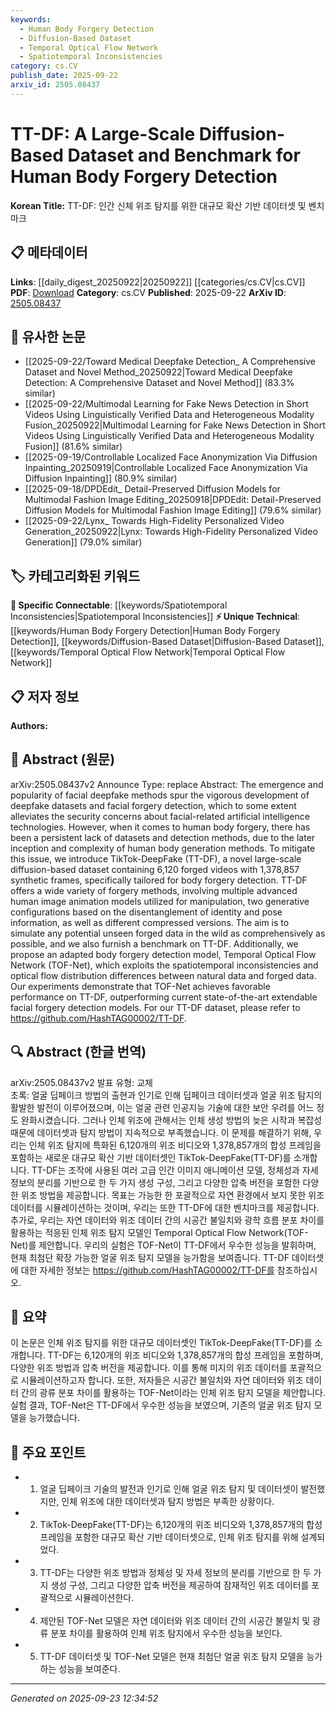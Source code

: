 ```yaml
---
keywords:
  - Human Body Forgery Detection
  - Diffusion-Based Dataset
  - Temporal Optical Flow Network
  - Spatiotemporal Inconsistencies
category: cs.CV
publish_date: 2025-09-22
arxiv_id: 2505.08437
---
```


<!-- KEYWORD_LINKING_METADATA:
{
  "processed_timestamp": "2025-09-23T12:34:52.794498",
  "vocabulary_version": "1.0",
  "selected_keywords": [
    "Human Body Forgery Detection",
    "Diffusion-Based Dataset",
    "Temporal Optical Flow Network",
    "Spatiotemporal Inconsistencies"
  ],
  "rejected_keywords": [],
  "similarity_scores": {
    "Human Body Forgery Detection": 0.78,
    "Diffusion-Based Dataset": 0.72,
    "Temporal Optical Flow Network": 0.85,
    "Spatiotemporal Inconsistencies": 0.77
  },
  "extraction_method": "AI_prompt_based",
  "budget_applied": true,
  "candidates_json": {
    "candidates": [
      {
        "surface": "human body forgery detection",
        "canonical": "Human Body Forgery Detection",
        "aliases": [
          "body forgery detection",
          "body deepfake detection"
        ],
        "category": "unique_technical",
        "rationale": "This term represents a novel and specific area of research distinct from facial forgery detection, enhancing specificity and novelty.",
        "novelty_score": 0.75,
        "connectivity_score": 0.65,
        "specificity_score": 0.85,
        "link_intent_score": 0.78
      },
      {
        "surface": "diffusion-based dataset",
        "canonical": "Diffusion-Based Dataset",
        "aliases": [
          "diffusion dataset"
        ],
        "category": "unique_technical",
        "rationale": "This concept is central to the paper's contribution and offers a unique approach to dataset creation in forgery detection.",
        "novelty_score": 0.7,
        "connectivity_score": 0.6,
        "specificity_score": 0.8,
        "link_intent_score": 0.72
      },
      {
        "surface": "Temporal Optical Flow Network",
        "canonical": "Temporal Optical Flow Network",
        "aliases": [
          "TOF-Net"
        ],
        "category": "unique_technical",
        "rationale": "This is a specific model introduced in the paper, providing a new method for detecting body forgeries.",
        "novelty_score": 0.8,
        "connectivity_score": 0.7,
        "specificity_score": 0.9,
        "link_intent_score": 0.85
      },
      {
        "surface": "spatiotemporal inconsistencies",
        "canonical": "Spatiotemporal Inconsistencies",
        "aliases": [
          "spatial-temporal inconsistencies"
        ],
        "category": "specific_connectable",
        "rationale": "This term is crucial for understanding the detection mechanism of the proposed model, linking it to broader concepts in video analysis.",
        "novelty_score": 0.65,
        "connectivity_score": 0.75,
        "specificity_score": 0.7,
        "link_intent_score": 0.77
      }
    ],
    "ban_list_suggestions": [
      "deepfake methods",
      "facial forgery detection",
      "benchmark"
    ]
  },
  "decisions": [
    {
      "candidate_surface": "human body forgery detection",
      "resolved_canonical": "Human Body Forgery Detection",
      "decision": "linked",
      "scores": {
        "novelty": 0.75,
        "connectivity": 0.65,
        "specificity": 0.85,
        "link_intent": 0.78
      }
    },
    {
      "candidate_surface": "diffusion-based dataset",
      "resolved_canonical": "Diffusion-Based Dataset",
      "decision": "linked",
      "scores": {
        "novelty": 0.7,
        "connectivity": 0.6,
        "specificity": 0.8,
        "link_intent": 0.72
      }
    },
    {
      "candidate_surface": "Temporal Optical Flow Network",
      "resolved_canonical": "Temporal Optical Flow Network",
      "decision": "linked",
      "scores": {
        "novelty": 0.8,
        "connectivity": 0.7,
        "specificity": 0.9,
        "link_intent": 0.85
      }
    },
    {
      "candidate_surface": "spatiotemporal inconsistencies",
      "resolved_canonical": "Spatiotemporal Inconsistencies",
      "decision": "linked",
      "scores": {
        "novelty": 0.65,
        "connectivity": 0.75,
        "specificity": 0.7,
        "link_intent": 0.77
      }
    }
  ]
}
-->

# TT-DF: A Large-Scale Diffusion-Based Dataset and Benchmark for Human Body Forgery Detection

**Korean Title:** TT-DF: 인간 신체 위조 탐지를 위한 대규모 확산 기반 데이터셋 및 벤치마크

## 📋 메타데이터

**Links**: [[daily_digest_20250922|20250922]] [[categories/cs.CV|cs.CV]]
**PDF**: [Download](https://arxiv.org/pdf/2505.08437.pdf)
**Category**: cs.CV
**Published**: 2025-09-22
**ArXiv ID**: [2505.08437](https://arxiv.org/abs/2505.08437)

## 🔗 유사한 논문
- [[2025-09-22/Toward Medical Deepfake Detection_ A Comprehensive Dataset and Novel Method_20250922|Toward Medical Deepfake Detection: A Comprehensive Dataset and Novel Method]] (83.3% similar)
- [[2025-09-22/Multimodal Learning for Fake News Detection in Short Videos Using Linguistically Verified Data and Heterogeneous Modality Fusion_20250922|Multimodal Learning for Fake News Detection in Short Videos Using Linguistically Verified Data and Heterogeneous Modality Fusion]] (81.6% similar)
- [[2025-09-19/Controllable Localized Face Anonymization Via Diffusion Inpainting_20250919|Controllable Localized Face Anonymization Via Diffusion Inpainting]] (80.9% similar)
- [[2025-09-18/DPDEdit_ Detail-Preserved Diffusion Models for Multimodal Fashion Image Editing_20250918|DPDEdit: Detail-Preserved Diffusion Models for Multimodal Fashion Image Editing]] (79.6% similar)
- [[2025-09-22/Lynx_ Towards High-Fidelity Personalized Video Generation_20250922|Lynx: Towards High-Fidelity Personalized Video Generation]] (79.0% similar)

## 🏷️ 카테고리화된 키워드
**🔗 Specific Connectable**: [[keywords/Spatiotemporal Inconsistencies|Spatiotemporal Inconsistencies]]
**⚡ Unique Technical**: [[keywords/Human Body Forgery Detection|Human Body Forgery Detection]], [[keywords/Diffusion-Based Dataset|Diffusion-Based Dataset]], [[keywords/Temporal Optical Flow Network|Temporal Optical Flow Network]]

## 📋 저자 정보

**Authors:** 

## 📄 Abstract (원문)

arXiv:2505.08437v2 Announce Type: replace 
Abstract: The emergence and popularity of facial deepfake methods spur the vigorous development of deepfake datasets and facial forgery detection, which to some extent alleviates the security concerns about facial-related artificial intelligence technologies. However, when it comes to human body forgery, there has been a persistent lack of datasets and detection methods, due to the later inception and complexity of human body generation methods. To mitigate this issue, we introduce TikTok-DeepFake (TT-DF), a novel large-scale diffusion-based dataset containing 6,120 forged videos with 1,378,857 synthetic frames, specifically tailored for body forgery detection. TT-DF offers a wide variety of forgery methods, involving multiple advanced human image animation models utilized for manipulation, two generative configurations based on the disentanglement of identity and pose information, as well as different compressed versions. The aim is to simulate any potential unseen forged data in the wild as comprehensively as possible, and we also furnish a benchmark on TT-DF. Additionally, we propose an adapted body forgery detection model, Temporal Optical Flow Network (TOF-Net), which exploits the spatiotemporal inconsistencies and optical flow distribution differences between natural data and forged data. Our experiments demonstrate that TOF-Net achieves favorable performance on TT-DF, outperforming current state-of-the-art extendable facial forgery detection models. For our TT-DF dataset, please refer to https://github.com/HashTAG00002/TT-DF.

## 🔍 Abstract (한글 번역)

arXiv:2505.08437v2 발표 유형: 교체  
초록: 얼굴 딥페이크 방법의 출현과 인기로 인해 딥페이크 데이터셋과 얼굴 위조 탐지의 활발한 발전이 이루어졌으며, 이는 얼굴 관련 인공지능 기술에 대한 보안 우려를 어느 정도 완화시켰습니다. 그러나 인체 위조에 관해서는 인체 생성 방법의 늦은 시작과 복잡성 때문에 데이터셋과 탐지 방법이 지속적으로 부족했습니다. 이 문제를 해결하기 위해, 우리는 인체 위조 탐지에 특화된 6,120개의 위조 비디오와 1,378,857개의 합성 프레임을 포함하는 새로운 대규모 확산 기반 데이터셋인 TikTok-DeepFake(TT-DF)를 소개합니다. TT-DF는 조작에 사용된 여러 고급 인간 이미지 애니메이션 모델, 정체성과 자세 정보의 분리를 기반으로 한 두 가지 생성 구성, 그리고 다양한 압축 버전을 포함한 다양한 위조 방법을 제공합니다. 목표는 가능한 한 포괄적으로 자연 환경에서 보지 못한 위조 데이터를 시뮬레이션하는 것이며, 우리는 또한 TT-DF에 대한 벤치마크를 제공합니다. 추가로, 우리는 자연 데이터와 위조 데이터 간의 시공간 불일치와 광학 흐름 분포 차이를 활용하는 적응된 인체 위조 탐지 모델인 Temporal Optical Flow Network(TOF-Net)를 제안합니다. 우리의 실험은 TOF-Net이 TT-DF에서 우수한 성능을 발휘하며, 현재 최첨단 확장 가능한 얼굴 위조 탐지 모델을 능가함을 보여줍니다. TT-DF 데이터셋에 대한 자세한 정보는 https://github.com/HashTAG00002/TT-DF를 참조하십시오.

## 📝 요약

이 논문은 인체 위조 탐지를 위한 대규모 데이터셋인 TikTok-DeepFake(TT-DF)를 소개합니다. TT-DF는 6,120개의 위조 비디오와 1,378,857개의 합성 프레임을 포함하며, 다양한 위조 방법과 압축 버전을 제공합니다. 이를 통해 미지의 위조 데이터를 포괄적으로 시뮬레이션하고자 합니다. 또한, 저자들은 시공간 불일치와 자연 데이터와 위조 데이터 간의 광류 분포 차이를 활용하는 TOF-Net이라는 인체 위조 탐지 모델을 제안합니다. 실험 결과, TOF-Net은 TT-DF에서 우수한 성능을 보였으며, 기존의 얼굴 위조 탐지 모델을 능가했습니다.

## 🎯 주요 포인트

- 1. 얼굴 딥페이크 기술의 발전과 인기로 인해 얼굴 위조 탐지 및 데이터셋이 발전했지만, 인체 위조에 대한 데이터셋과 탐지 방법은 부족한 상황이다.
- 2. TikTok-DeepFake(TT-DF)는 6,120개의 위조 비디오와 1,378,857개의 합성 프레임을 포함한 대규모 확산 기반 데이터셋으로, 인체 위조 탐지를 위해 설계되었다.
- 3. TT-DF는 다양한 위조 방법과 정체성 및 자세 정보의 분리를 기반으로 한 두 가지 생성 구성, 그리고 다양한 압축 버전을 제공하여 잠재적인 위조 데이터를 포괄적으로 시뮬레이션한다.
- 4. 제안된 TOF-Net 모델은 자연 데이터와 위조 데이터 간의 시공간 불일치 및 광류 분포 차이를 활용하여 인체 위조 탐지에서 우수한 성능을 보인다.
- 5. TT-DF 데이터셋 및 TOF-Net 모델은 현재 최첨단 얼굴 위조 탐지 모델을 능가하는 성능을 보여준다.


---

*Generated on 2025-09-23 12:34:52*